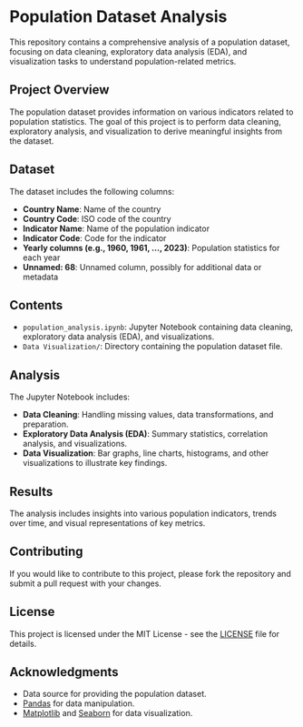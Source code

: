 # Population Dataset Analysis

This repository contains a comprehensive analysis of a population dataset, focusing on data cleaning, exploratory data analysis (EDA), and visualization tasks to understand population-related metrics.

## Project Overview

The population dataset provides information on various indicators related to population statistics. The goal of this project is to perform data cleaning, exploratory analysis, and visualization to derive meaningful insights from the dataset.

## Dataset

The dataset includes the following columns:
- **Country Name**: Name of the country
- **Country Code**: ISO code of the country
- **Indicator Name**: Name of the population indicator
- **Indicator Code**: Code for the indicator
- **Yearly columns (e.g., 1960, 1961, ..., 2023)**: Population statistics for each year
- **Unnamed: 68**: Unnamed column, possibly for additional data or metadata

## Contents

- `population_analysis.ipynb`: Jupyter Notebook containing data cleaning, exploratory data analysis (EDA), and visualizations.
- `Data Visualization/`: Directory containing the population dataset file.

## Analysis

The Jupyter Notebook includes:
- **Data Cleaning**: Handling missing values, data transformations, and preparation.
- **Exploratory Data Analysis (EDA)**: Summary statistics, correlation analysis, and visualizations.
- **Data Visualization**: Bar graphs, line charts, histograms, and other visualizations to illustrate key findings.

## Results

The analysis includes insights into various population indicators, trends over time, and visual representations of key metrics.

## Contributing

If you would like to contribute to this project, please fork the repository and submit a pull request with your changes.

## License

This project is licensed under the MIT License - see the [LICENSE](LICENSE) file for details.

## Acknowledgments

- Data source for providing the population dataset.
- [Pandas](https://pandas.pydata.org/) for data manipulation.
- [Matplotlib](https://matplotlib.org/) and [Seaborn](https://seaborn.pydata.org/) for data visualization.
